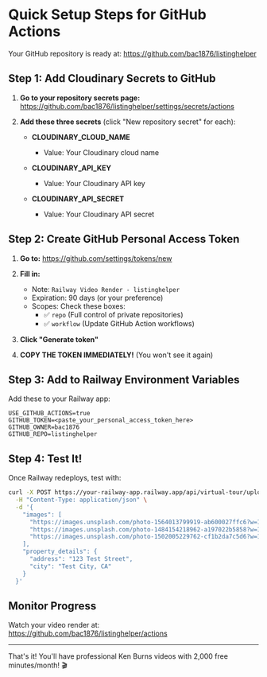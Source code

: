 # Quick Setup Steps for GitHub Actions

Your GitHub repository is ready at: https://github.com/bac1876/listinghelper

## Step 1: Add Cloudinary Secrets to GitHub

1. **Go to your repository secrets page:**
   https://github.com/bac1876/listinghelper/settings/secrets/actions

2. **Add these three secrets** (click "New repository secret" for each):
   
   - **CLOUDINARY_CLOUD_NAME**
     - Value: Your Cloudinary cloud name
   
   - **CLOUDINARY_API_KEY**
     - Value: Your Cloudinary API key
   
   - **CLOUDINARY_API_SECRET**
     - Value: Your Cloudinary API secret

## Step 2: Create GitHub Personal Access Token

1. **Go to:** https://github.com/settings/tokens/new

2. **Fill in:**
   - Note: `Railway Video Render - listinghelper`
   - Expiration: 90 days (or your preference)
   - Scopes: Check these boxes:
     - ✅ `repo` (Full control of private repositories)
     - ✅ `workflow` (Update GitHub Action workflows)

3. **Click "Generate token"**

4. **COPY THE TOKEN IMMEDIATELY!** (You won't see it again)

## Step 3: Add to Railway Environment Variables

Add these to your Railway app:

```
USE_GITHUB_ACTIONS=true
GITHUB_TOKEN=<paste_your_personal_access_token_here>
GITHUB_OWNER=bac1876
GITHUB_REPO=listinghelper
```

## Step 4: Test It!

Once Railway redeploys, test with:

```bash
curl -X POST https://your-railway-app.railway.app/api/virtual-tour/upload \
  -H "Content-Type: application/json" \
  -d '{
    "images": [
      "https://images.unsplash.com/photo-1564013799919-ab600027ffc6?w=1920&h=1080&fit=crop",
      "https://images.unsplash.com/photo-1484154218962-a197022b5858?w=1920&h=1080&fit=crop",
      "https://images.unsplash.com/photo-1502005229762-cf1b2da7c5d6?w=1920&h=1080&fit=crop"
    ],
    "property_details": {
      "address": "123 Test Street",
      "city": "Test City, CA"
    }
  }'
```

## Monitor Progress

Watch your video render at: https://github.com/bac1876/listinghelper/actions

---

That's it! You'll have professional Ken Burns videos with 2,000 free minutes/month! 🎬